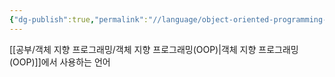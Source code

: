 ```yaml
---
{"dg-publish":true,"permalink":"//language/object-oriented-programming-language/","dgPassFrontmatter":true}
---
```



[[공부/객체 지향 프로그래밍/객체 지향 프로그래밍(OOP)\|객체 지향 프로그래밍(OOP)]]에서 사용하는 언어